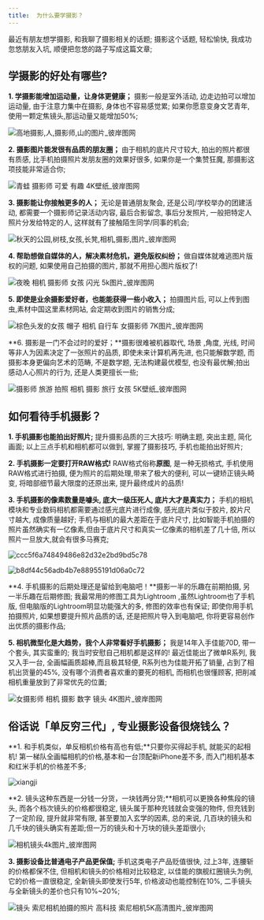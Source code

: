 ```yaml
---
title:  为什么要学摄影？
---
```


最近有朋友想学摄影, 和我聊了摄影相关的话题; 摄影这个话题, 轻松愉快, 我成功忽悠朋友入坑, 顺便把忽悠的路子写成这篇文章;

## 学摄影的好处有哪些?

**1. 学摄影能增加运动量，让身体更健康；** 摄影一般是室外活动, 边走边拍可以增加运动量, 由于注意力集中在摄影, 身体也不容易感觉累;  如果你愿意变身文艺青年, 使用一颗定焦镜头,那运动量又能增加50%; 



![高地摄影,人,摄影师,山的图片_彼岸图网](https://www.v2fy.com/asset/0i/jikemiji/jikemiji-md/kr-000125.assets/%E9%AB%98%E5%9C%B0%E6%91%84%E5%BD%B1,%E4%BA%BA,%E6%91%84%E5%BD%B1%E5%B8%88,%E5%B1%B1%E7%9A%84%E5%9B%BE%E7%89%87_%E5%BD%BC%E5%B2%B8%E5%9B%BE%E7%BD%91.jpg)

**2. 摄影图片能发很有品质的朋友圈；** 由于相机的底片尺寸较大, 拍出的照片都很有质感,  比手机拍摄照片发朋友圈的效果好很多, 如果你是一个集赞狂魔, 那摄影这项技能非常适合你;

![青蛙 摄影师 可爱 有趣 4K壁纸_彼岸图网](https://www.v2fy.com/asset/0i/jikemiji/jikemiji-md/kr-000125.assets/%E9%9D%92%E8%9B%99%20%E6%91%84%E5%BD%B1%E5%B8%88%20%E5%8F%AF%E7%88%B1%20%E6%9C%89%E8%B6%A3%204K%E5%A3%81%E7%BA%B8_%E5%BD%BC%E5%B2%B8%E5%9B%BE%E7%BD%91.jpg)

**3. 摄影能让你接触更多的人；** 无论是普通朋友聚会, 还是公司/学校举办的团建活动, 都需要一个摄影师记录活动内容, 最后合影留念, 事后分发照片, 一般把特定人照片分发给特定的人, 这样就有了接触陌生同学/同事的机会;

![秋天的公园,树枝,女孩,长凳,相机,摄影,图片_彼岸图网](https://www.v2fy.com/asset/0i/jikemiji/jikemiji-md/kr-000125.assets/%E7%A7%8B%E5%A4%A9%E7%9A%84%E5%85%AC%E5%9B%AD,%E6%A0%91%E6%9E%9D,%E5%A5%B3%E5%AD%A9,%E9%95%BF%E5%87%B3,%E7%9B%B8%E6%9C%BA,%E6%91%84%E5%BD%B1,%E5%9B%BE%E7%89%87_%E5%BD%BC%E5%B2%B8%E5%9B%BE%E7%BD%91.jpg)

**4. 帮助想做自媒体的人，解决素材危机，避免版权纠纷；** 做自媒体就难逃图片版权的问题, 如果使用自己拍摄的图片, 那就不用担心图片版权了!



![夜晚 相机 摄影师 女孩 闪光 5k图片_彼岸图网](https://www.v2fy.com/asset/0i/jikemiji/jikemiji-md/kr-000125.assets/%E5%A4%9C%E6%99%9A%20%E7%9B%B8%E6%9C%BA%20%E6%91%84%E5%BD%B1%E5%B8%88%20%E5%A5%B3%E5%AD%A9%20%E9%97%AA%E5%85%89%205k%E5%9B%BE%E7%89%87_%E5%BD%BC%E5%B2%B8%E5%9B%BE%E7%BD%91.jpg)

**5. 即使是业余摄影爱好者，也能能获得一些小收入；** 拍摄图片后, 可以上传到图虫,素材中国这里素材网站, 会定期收到图片的销售分成;



![棕色头发的女孩 帽子 相机 自行车 女摄影师 7K图片_彼岸图网](https://www.v2fy.com/asset/0i/jikemiji/jikemiji-md/kr-000125.assets/%E6%A3%95%E8%89%B2%E5%A4%B4%E5%8F%91%E7%9A%84%E5%A5%B3%E5%AD%A9%20%E5%B8%BD%E5%AD%90%20%E7%9B%B8%E6%9C%BA%20%E8%87%AA%E8%A1%8C%E8%BD%A6%20%E5%A5%B3%E6%91%84%E5%BD%B1%E5%B8%88%207K%E5%9B%BE%E7%89%87_%E5%BD%BC%E5%B2%B8%E5%9B%BE%E7%BD%91.jpg)

**6. 摄影是一门不会过时的爱好；**摄影很难被机器取代, 场景 ,角度, 光线, 时间等非人为因素决定了一张照片的品质, 即使未来计算机再先进, 也只能解数学题, 而摄影本身更偏向艺术的范畴, 不是数学题, 无法构建最优模型, 也没有最优解;拍出感动人心照片的行为, 还是人类更擅长一些;

![摄影师 旅游 拍照 相机 摄影 旅行 女孩 5K壁纸_彼岸图网](https://www.v2fy.com/asset/0i/jikemiji/jikemiji-md/kr-000125.assets/%E6%91%84%E5%BD%B1%E5%B8%88%20%E6%97%85%E6%B8%B8%20%E6%8B%8D%E7%85%A7%20%E7%9B%B8%E6%9C%BA%20%E6%91%84%E5%BD%B1%20%E6%97%85%E8%A1%8C%20%E5%A5%B3%E5%AD%A9%205K%E5%A3%81%E7%BA%B8_%E5%BD%BC%E5%B2%B8%E5%9B%BE%E7%BD%91.jpg)


## 如何看待手机摄影？

**1. 手机摄影也能拍出好照片;** 提升摄影品质的三大技巧: 明确主题, 突出主题, 简化画面; 以上三点手机和相机都可以做到, 掌握了摄影技巧, 手机也能拍出好照片;

**2. 手机摄影一定要打开RAW格式!** RAW格式俗称**原图**, 是一种无损格式, 手机使用RAW格式进行拍摄, 便为照片的后期处理,带来了极大的便利, 可以一键矫正镜头畸变, 将暗部细节最大限度的还原出来, 提升最终成片的品质!

**3. 手机摄影的像素数量是噱头, 底大一级压死人, 底片大才是真实力；** 手机的相机模块和专业数码相机都需要通过感光底片进行成像, 感光底片类似于胶片, 胶片尺寸越大, 成像质量越好; 手机与相机的最大差距在于底片尺寸, 比如智能手机拍摄的照片虽然确实有一亿像素,但由于底片尺寸和真实一亿像素的相机差了几十倍, 所以照片一旦放大,就会有很多马赛克;

![ccc5f6a74849486e82d32e2bd9bd5c78](https://www.v2fy.com/asset/0i/jikemiji/jikemiji-md/kr-000125.assets/ccc5f6a74849486e82d32e2bd9bd5c78.jpg)





![b8df44c56adb4b7e88955191d06a0c72](https://www.v2fy.com/asset/0i/jikemiji/jikemiji-md/kr-000125.assets/b8df44c56adb4b7e88955191d06a0c72.jpg)



**4. 手机摄影的后期处理还是留给到电脑吧！**摄影一半的乐趣在前期拍摄, 另一半乐趣在后期修图; 我最常用的修图工具为Lightroom ,虽然Lightroom也了手机版, 但电脑版的Lightroom明显功能强大的多, 修图的效率也有保证; 即使你用手机拍摄照片, 如果想要提升照片品质的话, 还是把照片导入到电脑吧, 你将更容易创作出优质的摄影作品;

**5. 相机微型化是大趋势，我个人非常看好手机摄影；** 我是14年入手佳能70D, 带一个套头, 其实蛮重的; 我当时安慰自己相机都是这样的! 最近佳能出了微单R系列, 我又入手一台, 全画幅画质超棒,而且极其轻便, R系列也为佳能开拓了销量, 占到了相机出货量的45%, 没有哪个消费者喜欢重的要死的相机, 而相机也很懂顾客, 把削减相机重量放到了非常优先的位置;

![女摄影师 相机 摄影 数字 镜头 4K图片_彼岸图网](https://www.v2fy.com/asset/0i/jikemiji/jikemiji-md/kr-000125.assets/%E5%A5%B3%E6%91%84%E5%BD%B1%E5%B8%88%20%E7%9B%B8%E6%9C%BA%20%E6%91%84%E5%BD%B1%20%E6%95%B0%E5%AD%97%20%E9%95%9C%E5%A4%B4%204K%E5%9B%BE%E7%89%87_%E5%BD%BC%E5%B2%B8%E5%9B%BE%E7%BD%91.jpg)



## 俗话说「单反穷三代」, 专业摄影设备很烧钱么？ 

**1. 和手机类似，单反相机价格有高也有低;**只要你买得起手机, 就能买的起相机! 第一梯队全画幅相机的价格,基本和一台顶配新iPhone差不多, 而入门相机基本和红米手机的价格差不多; 



![xiangji](https://www.v2fy.com/asset/0i/jikemiji/jikemiji-md/kr-000125.assets/xiangji.jpeg)



**2. 镜头这种东西是一分钱一分货，一块钱两分货;**相机可以更换各种焦段的镜头, 而各个档次镜头的价格都很稳定, 镜头属于那种充钱就会变强的物件, 但充钱到了一定阶段, 提升就非常有限, 甚至要加入玄学的因素, 总的来说, 几百块的镜头和几千块的镜头确实有差距;但一万的镜头和十万块的镜头差距很小;



![相机镜头4k图片_彼岸图网](https://www.v2fy.com/asset/0i/jikemiji/jikemiji-md/kr-000125.assets/%E7%9B%B8%E6%9C%BA%E9%95%9C%E5%A4%B44k%E5%9B%BE%E7%89%87_%E5%BD%BC%E5%B2%B8%E5%9B%BE%E7%BD%91.jpg)





**3. 摄影设备比普通电子产品更保值;** 手机这类电子产品贬值很快, 过上3年, 连腰斩的价格都保不住, 但相机和镜头的价格相对比较稳定, 以佳能的旗舰红圈镜头为例, 它的价格一直很稳定, 全新镜头即使发行5年, 价格波动也能控制在10%, 二手镜头与全新镜头的差价也只有10%~20%;





![镜头 索尼相机拍摄的照片 高科技 索尼相机5K高清图片_彼岸图网](https://www.v2fy.com/asset/0i/jikemiji/jikemiji-md/kr-000125.assets/%E9%95%9C%E5%A4%B4%20%E7%B4%A2%E5%B0%BC%E7%9B%B8%E6%9C%BA%E6%8B%8D%E6%91%84%E7%9A%84%E7%85%A7%E7%89%87%20%E9%AB%98%E7%A7%91%E6%8A%80%20%E7%B4%A2%E5%B0%BC%E7%9B%B8%E6%9C%BA5K%E9%AB%98%E6%B8%85%E5%9B%BE%E7%89%87_%E5%BD%BC%E5%B2%B8%E5%9B%BE%E7%BD%91.jpg)









